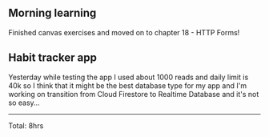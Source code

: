 ## Morning learning

Finished canvas exercises and moved on to chapter 18 - HTTP Forms!

## Habit tracker app

Yesterday while testing the app I used about 1000 reads and daily limit is 40k so I think that it might be the best database type 
for my app and I'm working on transition from Cloud Firestore to Realtime Database and it's not so easy...

<hr>
Total: 8hrs
